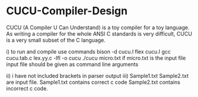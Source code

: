 # CUCU-Compiler-Design

CUCU (A Compiler U Can Understand) is a toy compiler for a toy language.
As writing a compiler for the whole ANSI C standards is very difficult, CUCU is a very small subset of the C language.

i) to run and compile use commands bison -d cucu.l flex cucu.l gcc cucu.tab.c lex.yy.c -lfl -o cucu ./cucu micro.txt if micro.txt is the input file input file should be given as command line arguments

ii) i have not included brackets in parser output iii) Sample1.txt Sample2.txt are input file.
Sample1.txt contains correct c code Sample2.txt contains incorrect c code.
